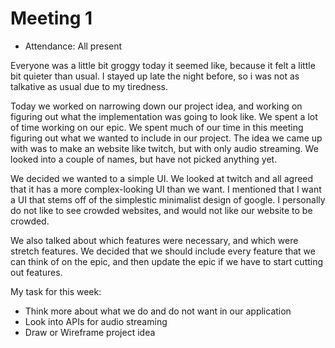 # Meeting 1

- Attendance: All present

Everyone was a little bit groggy today it seemed like, because it felt a little bit quieter than usual. I stayed up late the night before, so i was not as talkative as usual due to my tiredness.

Today we worked on narrowing down our project idea, and working on figuring out what the implementation was going to look like. We spent a lot of time working on our epic. We spent much of our time in this meeting figuring out what we wanted to include in our project. The idea we came up with was to make an website like twitch, but with only audio streaming. We looked into a couple of names, but have not picked anything yet.

We decided we wanted to a simple UI. We looked at twitch and all agreed that it has a more complex-looking UI than we want. I mentioned that I want a UI that stems off of the simplestic minimalist design of google. I personally do not like to see crowded websites, and would not like our website to be crowded.

We also talked about which features were necessary, and which were stretch features. We decided that we should include every feature that we can think of on the epic, and then update the epic if we have to start cutting out features.

My task for this week:

- Think more about what we do and do not want in our application
- Look into APIs for audio streaming
- Draw or Wireframe project idea
